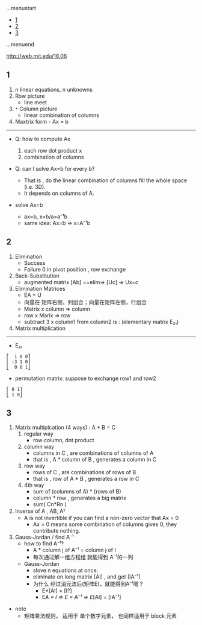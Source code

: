 ...menustart

 - [1](#c4ca4238a0b923820dcc509a6f75849b)
 - [2](#c81e728d9d4c2f636f067f89cc14862c)
 - [3](#eccbc87e4b5ce2fe28308fd9f2a7baf3)

...menuend


http://web.mit.edu/18.06

<h2 id="c4ca4238a0b923820dcc509a6f75849b"></h2>

## 1

 1. n linear equations, n unknowns
 2. Row picture  
    - line meet
 3. `*` Column picture
    - linear combination of columns
 4.  Maxtrix form
    - Ax = b

--- 
 - Q: how to compute Ax 
    1. each row dot product x 
    2. combination of columns

 - Q: can I solve Ax=b for every b?
    - That is , do the linear combination of columns fill the whole space (i.e. 3D).
    - It depends on columns of A.

 - solve Ax=b
    - ax=b, x=b/a=a⁻¹b
    - same idea: Ax=b => x=A⁻¹b


<h2 id="c81e728d9d4c2f636f067f89cc14862c"></h2>

## 2

 1. Elimination   
    - Success
    - Failure  0 in pivot position , row exchange
 2. Back-Substitution 
    - augmented matrix [Ab] ==elim=> [Uc] => Ux=c
 3. Elimination  Matrices
    - EA = U
    - 向量在 矩阵右侧，列组合；向量在矩阵左侧，行组合
    - Matrix x column => column
    - row x Marix => row 
    - subtract 3 x column1 from column2 is : (elementary matrix E₂₁)
 4. Matrix multiplication

----

 - E₂₁

```
⎡  1 0 0⎤
⎢ -3 1 0⎥
⎣  0 0 1⎦
```

 - permutation matrix: suppose to exchange row1 and row2

```
⎡ 0 1⎤
⎣ 1 0⎦
```

<h2 id="eccbc87e4b5ce2fe28308fd9f2a7baf3"></h2>

## 3

 1. Matrix multiplcation (4 ways) :  A * B = C
    1. regular way
        - row·column, dot product
    2. column way 
        -  columns in C , are combinations of columns of A 
        - that is , A * column of B ,  generates  a column in C 
    3. row way
        - rows of C , are combinations of rows of B
        - that is , row of A * B , generates a row in C
    4. 4th way
        - sum of (columns of A) * (rows of B) 
        - column * row , generates a big matrix 
        - sum( Cn*Rn ) 
 2. Inverse of A , AB, Aᵀ
    - A is not invertible if you can find a non-zero vector that Ax = 0
        - Ax = 0 means some combination of columns gives 0, they contribute nothing. 
 3. Gauss-Jordan / find A⁻¹
    - how to find A⁻¹?
        - A * column j of A⁻¹ = column j of I 
        - 每次通过解一组方程组 就能得到 A⁻¹的一列
    - Gauss-Jordan
        - slove n equations at once.
        - eliminate on long matrix [AI] , and get [IA⁻¹]
        - 为什么 经过消元法后(矩阵E)，就能得到A⁻¹嗯 ?
            - E*[AI] = [I?]
            - E*A = I => E = A⁻¹ => E*[AI] = [IA⁻¹]

 - note
    - 矩阵乘法规则， 适用于 单个数字元素， 也同样适用于 block 元素
